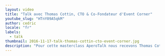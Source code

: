 ```yaml
---
layout: video
title: "Talk avec Thomas Cottin, CTO & Co-Fondateur d'Event Corner"
youtube_slug: "HTnY09A5qkM"
author: cedric
locale: "fr"
labels:
  - talk
thumbnail: 2016-11-17-talk-thomas-cottin-cto-event-corner.jpg
description: "Pour cette masterclass AperoTalk nous recevons Thomas Cottin,  CTO d'Event Corner et ancien de Y Combinator. Event Corner est la plateforme qui permet à tous les professionnels de facilement trouver, comparer et réserver des lieux uniques au meilleurs prix pour tous leurs événements !"
---
```

